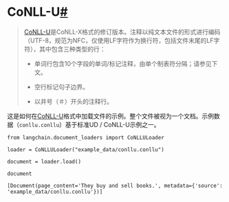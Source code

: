 

CoNLL-U[#](#conll-u "这个标题的永久链接")
================================

> 
> [CoNLL-U](https://universaldependencies.org/format)是CoNLL-X格式的修订版本。注释以纯文本文件的形式进行编码（UTF-8，规范为NFC，仅使用LF字符作为换行符，包括文件末尾的LF字符），其中包含三种类型的行：
> 
> 
> * 单词行包含10个字段的单词/标记注释，由单个制表符分隔；请参见下文。
> 
> * 空行标记句子边界。
> 
> * 以井号（＃）开头的注释行。
> 
> 
> 

这是如何在[CoNLL-U](https://universaldependencies.org/format)格式中加载文件的示例。整个文件被视为一个文档。示例数据（`conllu.conllu`）基于标准UD / CoNLL-U示例之一。

```
from langchain.document_loaders import CoNLLULoader

```

```
loader = CoNLLULoader("example_data/conllu.conllu")

```

```
document = loader.load()

```

```
document

```

```
[Document(page_content='They buy and sell books.', metadata={'source': 'example_data/conllu.conllu'})]

```

